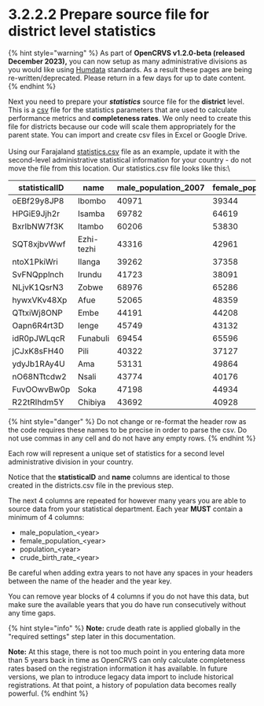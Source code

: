 # 3.2.2.2 Prepare source file for district level statistics

{% hint style="warning" %}
As part of **OpenCRVS v1.2.0-beta (released December 2023),** you can now setup as many administrative divisions as you would like using [Humdata](https://data.humdata.org/) standards.  As a result these pages are being re-written/deprecated.  Please return in a few days for up to date content. &#x20;
{% endhint %}

Next you need to prepare your _**statistics**_ source file for the **district** level.  This is a [csv](https://en.wikipedia.org/wiki/Comma-separated\_values) file for the statistics parameters that are used to calculate performance metrics and **completeness rates**.   We only need to create this file for districts because our code will scale them appropriately for the parent state.  You can import and create csv files in Excel or Google Drive.\
\
Using our Farajaland [statistics.csv](https://github.com/opencrvs/opencrvs-farajaland/blob/master/src/features/administrative/source/statistics.csv) file as an example, update it with the second-level administrative statistical information for your country - do not move the file from this location.  Our statistics.csv file looks like this:\


| statisticalID | name       | male\_population\_2007 | female\_population\_2007 | population\_2007 | crude\_birth\_rate\_2007 | male\_population\_2008 | female\_population\_2008 | population\_2008 | crude\_birth\_rate\_2008 | male\_population\_2009 | female\_population\_2009 | population\_2009 | crude\_birth\_rate\_2009 | male\_population\_2010 | female\_population\_2010 | population\_2010 | crude\_birth\_rate\_2010 | male\_population\_2011 | female\_population\_2011 | population\_2011 | crude\_birth\_rate\_2011 | male\_population\_2012 | female\_population\_2012 | population\_2012 | crude\_birth\_rate\_2012 | male\_population\_2013 | female\_population\_2013 | population\_2013 | crude\_birth\_rate\_2013 | male\_population\_2014 | female\_population\_2014 | population\_2014 | crude\_birth\_rate\_2014 | male\_population\_2015 | female\_population\_2015 | population\_2015 | crude\_birth\_rate\_2015 | male\_population\_2016 | female\_population\_2016 | population\_2016 | crude\_birth\_rate\_2016 | male\_population\_2017 | female\_population\_2017 | population\_2017 | crude\_birth\_rate\_2017 | male\_population\_2018 | female\_population\_2018 | population\_2018 | crude\_birth\_rate\_2018 | male\_population\_2019 | female\_population\_2019 | population\_2019 | crude\_birth\_rate\_2019 | male\_population\_2020 | female\_population\_2020 | population\_2020 | crude\_birth\_rate\_2020 | male\_population\_2021 | female\_population\_2021 | population\_2021 | crude\_birth\_rate\_2021 |
| ------------- | ---------- | ---------------------- | ------------------------ | ---------------- | ------------------------ | ---------------------- | ------------------------ | ---------------- | ------------------------ | ---------------------- | ------------------------ | ---------------- | ------------------------ | ---------------------- | ------------------------ | ---------------- | ------------------------ | ---------------------- | ------------------------ | ---------------- | ------------------------ | ---------------------- | ------------------------ | ---------------- | ------------------------ | ---------------------- | ------------------------ | ---------------- | ------------------------ | ---------------------- | ------------------------ | ---------------- | ------------------------ | ---------------------- | ------------------------ | ---------------- | ------------------------ | ---------------------- | ------------------------ | ---------------- | ------------------------ | ---------------------- | ------------------------ | ---------------- | ------------------------ | ---------------------- | ------------------------ | ---------------- | ------------------------ | ---------------------- | ------------------------ | ---------------- | ------------------------ | ---------------------- | ------------------------ | ---------------- | ------------------------ | ---------------------- | ------------------------ | ---------------- | ------------------------ |
| oEBf29y8JP8   | Ibombo     | 40971                  | 39344                    | 80323            | 18.2                     | 42668                  | 41823                    | 84511            | 21                       | 45008                  | 43843                    | 88871            | 21.8                     | 45150                  | 43903                    | 89073            | 16.2                     | 45513                  | 43884                    | 89409            | 12.6                     | 47965                  | 46643                    | 94631            | 20.6                     | 25192                  | 24542                    | 49734            | 17.5                     | 25659                  | 25277                    | 50936            | 18.9                     | 32924                  | 32808                    | 65731            | 16.5                     | 34031                  | 34013                    | 68044            | 12.6                     | 33472                  | 32968                    | 66440            | 16.7                     | 32876                  | 28563                    | 61440            | 13.8                     | 36647                  | 27595                    | 64242            | 11.1                     | 39380                  | 32952                    | 72332            | 11.7                     | 46278                  | 27705                    | 73983            | 10.5                     |
| HPGiE9Jjh2r   | Isamba     | 69782                  | 64619                    | 134371           | 19.5                     | 67498                  | 64096                    | 131590           | 18.6                     | 68665                  | 64425                    | 133069           | 14.7                     | 69810                  | 65957                    | 135754           | 18.4                     | 70091                  | 66079                    | 136153           | 27.2                     | 71602                  | 66857                    | 138426           | 19.4                     | 65834                  | 63461                    | 129296           | 17.7                     | 53334                  | 54067                    | 107402           | 19.6                     | 190512                 | 193439                   | 383952           | 16.5                     | 192934                 | 195623                   | 388557           | 17.2                     | 179651                 | 179636                   | 359287           | 19.5                     | 200566                 | 199729                   | 400295           | 17.9                     | 235281                 | 197258                   | 432538           | 14.6                     | 249443                 | 211685                   | 461128           | 12.3                     | 245007                 | 184189                   | 429196           | 13.9                     |
| BxrIbNW7f3K   | Itambo     | 60206                  | 53830                    | 113974           | 20.7                     | 59009                  | 52811                    | 111762           | 23.1                     | 58243                  | 52139                    | 110310           | 17.3                     | 58014                  | 52207                    | 110151           | 17.6                     | 60815                  | 54380                    | 115111           | 19.8                     | 60648                  | 53659                    | 114206           | 18.2                     | 51151                  | 47880                    | 99033            | 21.2                     | 41440                  | 39577                    | 81016            | 21.7                     | 68791                  | 66503                    | 135293           | 22.7                     | 73056                  | 70325                    | 143382           | 22                       | 73629                  | 70894                    | 144524           | 12.4                     | 70410                  | 64749                    | 135159           | 12.5                     | 75221                  | 56581                    | 131801           | 12.2                     | 60738                  | 60791                    | 121529           | 13.5                     | 70895                  | 61882                    | 132777           | 15.2                     |
| SQT8xjbvWwf   | Ezhi-tezhi | 43316                  | 42961                    | 86309            | 21                       | 38253                  | 37439                    | 75709            | 21.2                     | 53334                  | 51972                    | 105329           | 18.4                     | 45577                  | 45721                    | 91349            | 17.8                     | 46149                  | 45840                    | 92033            | 18.7                     | 44235                  | 43929                    | 88208            | 21.3                     | 20360                  | 19571                    | 39932            | 19.2                     | 20241                  | 19974                    | 40215            | 20.6                     | 29049                  | 28792                    | 57841            | 17.6                     | 29248                  | 28758                    | 58006            | 18.6                     | 28260                  | 27756                    | 56016            | 17.2                     | 25545                  | 27201                    | 52746            | 18.8                     | 25659                  | 26793                    | 52452            | 19.4                     | 23434                  | 24550                    | 47984            | 17.2                     | 24982                  | 25295                    | 50278            | 16.3                     |
| ntoX1PkiWri   | Ilanga     | 39262                  | 37358                    | 76621            | 19.3                     | 40044                  | 38649                    | 78701            | 20.2                     | 41564                  | 39172                    | 80727            | 19                       | 41392                  | 39070                    | 80453            | 18.7                     | 41508                  | 39270                    | 80770            | 15.5                     | 42314                  | 39919                    | 82223            | 10.9                     | 39941                  | 39287                    | 79228            | 15                       | 38917                  | 38045                    | 76962            | 15.9                     | 39040                  | 39384                    | 78424            | 18.8                     | 39520                  | 39049                    | 78569            | 17.7                     | 40754                  | 40597                    | 81351            | 18.3                     | 46524                  | 41900                    | 88424            | 17.3                     | 54068                  | 46751                    | 100819           | 19.3                     | 64557                  | 50394                    | 114952           | 21.9                     | 56918                  | 41369                    | 98287            | 24                       |
| SvFNQpplnch   | Irundu     | 41723                  | 38091                    | 79785            | 18.4                     | 43345                  | 38834                    | 82137            | 21.2                     | 44064                  | 40065                    | 84088            | 18.8                     | 43897                  | 40288                    | 84150            | 20                       | 44647                  | 41206                    | 85821            | 19.7                     | 45958                  | 41839                    | 87749            | 20.2                     | 30223                  | 29491                    | 59714            | 17.8                     | 30029                  | 30017                    | 60047            | 20.1                     | 34387                  | 34904                    | 69291            | 21.8                     | 34115                  | 34323                    | 68439            | 27.8                     | 32550                  | 32630                    | 65180            | 23.3                     | 30169                  | 35643                    | 65813            | 22.7                     | 32508                  | 29253                    | 61761            | 19.6                     | 33079                  | 30747                    | 63826            | 16.9                     | 36354                  | 27886                    | 64240            | 19.4                     |
| NLjvK1QsrN3   | Zobwe      | 68976                  | 65286                    | 134256           | 16.9                     | 70717                  | 66503                    | 137205           | 22.8                     | 72297                  | 68143                    | 140423           | 17.6                     | 72625                  | 68558                    | 141169           | 18.5                     | 73523                  | 69672                    | 143185           | 17.8                     | 74485                  | 71308                    | 145801           | 18.3                     | 74706                  | 72935                    | 147641           | 18                       | 75411                  | 74447                    | 149858           | 15.6                     | 74552                  | 73697                    | 148248           | 13.5                     | 72687                  | 72264                    | 144951           | 18.4                     | 71591                  | 71303                    | 142894           | 16.9                     | 62110                  | 84182                    | 146292           | 13.7                     | 69080                  | 90774                    | 159854           | 11.8                     | 58136                  | 102480                   | 160616           | 11.6                     | 60655                  | 112231                   | 172886           | 11.4                     |
| hywxVKv48Xp   | Afue       | 52065                  | 48359                    | 100403           | 16.2                     | 52059                  | 48619                    | 100661           | 12                       | 52813                  | 49667                    | 102465           | 15.8                     | 53526                  | 50534                    | 104050           | 18.4                     | 54076                  | 51129                    | 105195           | 15.3                     | 54833                  | 52506                    | 107345           | 15.3                     | 47968                  | 45428                    | 93397            | 14.9                     | 47793                  | 45161                    | 92953            | 13.5                     | 51881                  | 50619                    | 102500           | 14.9                     | 52210                  | 50859                    | 103069           | 12.8                     | 47997                  | 47388                    | 95386            | 16.7                     | 46462                  | 38863                    | 85325            | 17.1                     | 39956                  | 33855                    | 73811            | 18.5                     | 32659                  | 34539                    | 67199            | 22.1                     | 38938                  | 40308                    | 79246            | 23.2                     |
| QTtxiWj8ONP   | Embe       | 44191                  | 44208                    | 88438            | 22.1                     | 44862                  | 44626                    | 89520            | 18.4                     | 45647                  | 45329                    | 91014            | 18                       | 46251                  | 45707                    | 91996            | 18.9                     | 47156                  | 46207                    | 93393            | 18.3                     | 48513                  | 47973                    | 96529            | 19.3                     | 19871                  | 20162                    | 40032            | 18.1                     | 20207                  | 20830                    | 41037            | 22.6                     | 17181                  | 17473                    | 34654            | 19.4                     | 17381                  | 18022                    | 35403            | 17.8                     | 17447                  | 17663                    | 35110            | 17.6                     | 16251                  | 16120                    | 32371            | 14.3                     | 13111                  | 16234                    | 29345            | 17                       | 10795                  | 16609                    | 27404            | 19                       | 9870                   | 19882                    | 29752            | 17.7                     |
| Oapn6R4rt3D   | Ienge      | 45749                  | 43132                    | 88875            | 19.5                     | 46372                  | 43244                    | 89601            | 20                       | 47251                  | 43696                    | 90919            | 17.6                     | 47497                  | 44443                    | 91922            | 16.8                     | 50903                  | 47897                    | 98785            | 17.1                     | 48164                  | 45299                    | 93449            | 13.2                     | 56005                  | 54088                    | 110093           | 14.9                     | 55970                  | 54585                    | 110555           | 14.7                     | 50231                  | 49359                    | 99591            | 19.2                     | 51345                  | 50087                    | 101432           | 15.6                     | 49516                  | 48123                    | 97640            | 19.8                     | 41502                  | 52584                    | 94086            | 22.9                     | 46480                  | 47181                    | 93662            | 20.5                     | 46726                  | 56442                    | 103167           | 18.4                     | 43100                  | 55627                    | 98727            | 20.7                     |
| idR0pJWLqcR   | Funabuli   | 69454                  | 65596                    | 135042           | 20.1                     | 67792                  | 63091                    | 130857           | 20.8                     | 71984                  | 67077                    | 139029           | 19.5                     | 72715                  | 68038                    | 140724           | 18.1                     | 74718                  | 68937                    | 143602           | 16.1                     | 76357                  | 70161                    | 146455           | 17.1                     | 91749                  | 89408                    | 181157           | 18                       | 93096                  | 92563                    | 185659           | 18.1                     | 86496                  | 85278                    | 171774           | 18.4                     | 87701                  | 87432                    | 175134           | 19                       | 84150                  | 83384                    | 167534           | 20.7                     | 99309                  | 79972                    | 179282           | 20.1                     | 98410                  | 92248                    | 190658           | 18.4                     | 98251                  | 96108                    | 194359           | 20                       | 82404                  | 82479                    | 164883           | 19.9                     |
| jCJxK8sFH40   | Pili       | 40322                  | 37127                    | 77427            | 17.9                     | 38697                  | 35747                    | 74425            | 18.3                     | 39905                  | 37213                    | 77101            | 18.6                     | 40098                  | 37272                    | 77349            | 20.5                     | 41417                  | 38862                    | 80265            | 21.9                     | 41089                  | 38521                    | 79595            | 22.4                     | 24835                  | 23996                    | 48831            | 17.6                     | 25468                  | 24388                    | 49855            | 22.9                     | 23145                  | 22402                    | 45546            | 20.4                     | 18959                  | 18324                    | 37283            | 25.5                     | 21672                  | 21166                    | 42838            | 20.9                     | 20045                  | 17459                    | 37504            | 22.7                     | 22825                  | 16121                    | 38946            | 18.2                     | 25150                  | 13315                    | 38465            | 19                       | 25727                  | 11500                    | 37227            | 20.2                     |
| ydyJb1RAy4U   | Ama        | 53131                  | 49864                    | 102983           | 17.8                     | 54102                  | 50457                    | 104541           | 18.8                     | 55868                  | 52772                    | 108629           | 16.4                     | 56458                  | 53491                    | 109942           | 16.6                     | 57131                  | 54567                    | 111701           | 20.1                     | 58741                  | 55824                    | 114561           | 20.6                     | 58821                  | 57242                    | 116064           | 19.8                     | 60881                  | 57907                    | 118787           | 19.8                     | 59867                  | 57145                    | 117011           | 16                       | 60854                  | 57961                    | 118815           | 18.4                     | 61186                  | 58969                    | 120156           | 20                       | 59417                  | 52603                    | 112019           | 22.2                     | 49048                  | 53876                    | 102925           | 21.7                     | 48659                  | 48973                    | 97632            | 17.9                     | 44180                  | 40980                    | 85159            | 15.1                     |
| nO68NTtcdw2   | Nsali      | 43774                  | 40176                    | 83924            | 18.7                     | 43864                  | 41010                    | 84860            | 24.6                     | 45064                  | 41631                    | 86667            | 19.4                     | 45831                  | 41776                    | 87565            | 19.3                     | 47708                  | 43837                    | 91507            | 17.1                     | 48050                  | 43752                    | 91753            | 23.2                     | 35210                  | 33492                    | 68703            | 21.6                     | 36236                  | 34510                    | 70745            | 20.5                     | 30377                  | 29046                    | 59423            | 21.4                     | 30716                  | 29371                    | 60087            | 25.9                     | 31012                  | 29510                    | 60523            | 17.7                     | 31506                  | 32908                    | 64414            | 16.4                     | 33228                  | 33203                    | 66431            | 17.5                     | 35994                  | 31242                    | 67236            | 19                       | 31786                  | 29832                    | 61617            | 17.6                     |
| FuvOOwvBw0p   | Soka       | 47198                  | 44934                    | 92133            | 26.3                     | 48402                  | 45723                    | 94119            | 23.9                     | 50237                  | 47581                    | 97811            | 21.6                     | 50511                  | 47479                    | 97976            | 23.8                     | 51644                  | 48765                    | 100398           | 23.2                     | 52933                  | 49975                    | 102896           | 18.3                     | 49704                  | 48828                    | 98532            | 17.9                     | 51273                  | 50723                    | 101996           | 22.2                     | 50680                  | 49951                    | 100631           | 20.7                     | 51387                  | 50356                    | 101743           | 20.8                     | 49360                  | 47934                    | 97295            | 20.2                     | 53407                  | 40728                    | 94135            | 22.3                     | 58185                  | 46204                    | 104390           | 18.1                     | 52587                  | 43979                    | 96565            | 16.1                     | 46290                  | 51781                    | 98071            | 17.8                     |
| R22tRIhdm5Y   | Chibiya    | 43692                  | 40928                    | 84609            | 23.4                     | 44158                  | 40481                    | 84611            | 25.7                     | 45432                  | 42704                    | 88123            | 22.9                     | 46664                  | 43172                    | 89807            | 27.1                     | 47827                  | 43650                    | 91431            | 22.4                     | 49011                  | 44397                    | 93352            | 28.9                     | 27986                  | 26961                    | 54946            | 20.8                     | 28103                  | 27529                    | 55632            | 20                       | 29904                  | 28378                    | 58281            | 18.3                     | 27670                  | 26223                    | 53893            | 18.7                     | 26429                  | 25039                    | 51470            | 21.2                     | 27443                  | 30018                    | 57460            | 19.6                     | 23001                  | 35855                    | 58856            | 21.1                     | 18508                  | 34629                    | 53137            | 24.7                     | 21629                  | 37207                    | 58836            | 24.1                     |

{% hint style="danger" %}
Do not change or re-format the header row as the code requires these names to be precise in order to parse the csv.  Do not use commas in any cell and do not have any empty rows.
{% endhint %}

Each row will represent a unique set of statistics for a second level administrative division in your country.&#x20;

Notice that the **statisticalD** and **name** columns are identical to those created in the districts.csv file in the previous step.

The next 4 columns are repeated for however many years you are able to source data from your statistical department.  Each year **MUST** contain a minimum of 4 columns:

* male\_population\_\<year>
* female\_population\_\<year> &#x20;
* population\_\<year>&#x20;
* crude\_birth\_rate\_\<year>

Be careful when adding extra years to not have any spaces in your headers between the name of the header and the year key.

You can remove year blocks of 4 columns if you do not have this data, but make sure the available years that you do have run consecutively without any time gaps.

{% hint style="info" %}
**Note:** crude death rate is applied globally in the "required settings" step later in this documentation.

**Note:** At this stage, there is not too much point in you entering data more than 5 years back in time as OpenCRVS can only calculate completeness rates based on the registration information it has available. In future versions, we plan to introduce legacy data import to include historical registrations.  At that point, a history of population data becomes really powerful.
{% endhint %}
